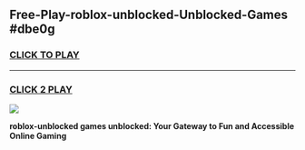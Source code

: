 
## Free-Play-roblox-unblocked-Unblocked-Games #dbe0g
<h3>
<a href="https://news.freeplayer.one?title=roblox-unblocked&ref=8M">CLICK TO PLAY</a></h3>
<hr>

<h3>
<a href="https://news.freeplayer.one?title=roblox-unblocked&ref=8M">CLICK 2 PLAY</a>
  
</h3>

<a href="https://news.freeplayer.one?title=roblox-unblocked&ref=8M"><img src="https://clearcache.store/games.png"></a>


**roblox-unblocked games unblocked: Your Gateway to Fun and Accessible Online Gaming**

